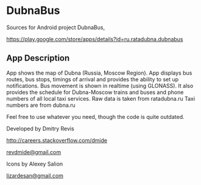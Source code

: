 DubnaBus
========

Sources for Android project DubnaBus, 

https://play.google.com/store/apps/details?id=ru.ratadubna.dubnabus

<h2>App Description</h2>
App shows the map of Dubna (Russia, Moscow Region). App displays bus routes, bus stops, timings of arrival and provides the ability to set up notifications. Bus movement is shown in realtime (using GLONASS).
It also provides the schedule for Dubna-Moscow trains and buses and phone numbers of all local taxi services.
Raw data is taken from ratadubna.ru
Taxi numbers are from dubna.ru

Feel free to use whatever you need, though the code is quite outdated.

Developed by Dmitry Revis

http://careers.stackoverflow.com/dmide

revdmide@gmail.com

Icons by Alexey Salion

lizardesan@gmail.com
